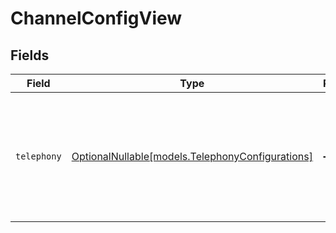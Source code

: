 # ChannelConfigView


## Fields

| Field                                                                                                                                                        | Type                                                                                                                                                         | Required                                                                                                                                                     | Description                                                                                                                                                  | Example                                                                                                                                                      |
| ------------------------------------------------------------------------------------------------------------------------------------------------------------ | ------------------------------------------------------------------------------------------------------------------------------------------------------------ | ------------------------------------------------------------------------------------------------------------------------------------------------------------ | ------------------------------------------------------------------------------------------------------------------------------------------------------------ | ------------------------------------------------------------------------------------------------------------------------------------------------------------ |
| `telephony`                                                                                                                                                  | [OptionalNullable[models.TelephonyConfigurations]](../models/telephonyconfigurations.md)                                                                     | :heavy_minus_sign:                                                                                                                                           | Telephony configurations to be applied to targets belonging to the channel.       Only applies to voice supported channels.                                  | {<br/>"interruptibility": "dtmf_only",<br/>"overall_input_timeout": 20,<br/>"passive_input_start": 0.5,<br/>"passive_speech_input_enabled": true,<br/>"pre_input_timeout": 1.2<br/>} |
